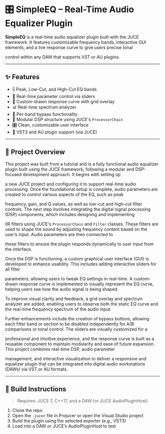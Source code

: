 # 🎛️ SimpleEQ – Real-Time Audio Equalizer Plugin

**SimpleEQ** is a real-time audio equalizer plugin built with the JUCE framework. It features customizable frequency bands, interactive GUI elements, and a live response curve to give users precise tonal 

control within any DAW that supports VST or AU plugins.

---

## ✨ Features

- 🎚️ Peak, Low-Cut, and High-Cut EQ bands
- 🔗 Real-time parameter control via sliders
- 🎨 Custom-drawn response curve with grid overlay
- 📊 Real-time spectrum analyzer
- 🚫 Per-band bypass functionality
- 🧱 Modular DSP structure using JUCE's `ProcessorChain`
- 🎛️ Clean, customizable user interface
- 🔌 VST3 and AU plugin support (via JUCE)

---

## 📖 Project Overview

This project was built from a tutorial and is a fully functional audio equalizer plugin built using the JUCE framework, following a modular and DSP-focused development approach. It begins with setting up 

a new JUCE project and configuring it to support real-time audio processing. Once the foundational setup is complete, audio parameters are created to control various aspects of the EQ, such as peak 

frequency, gain, and Q values, as well as low-cut and high-cut filter controls. The next step involves integrating the digital signal processing (DSP) components, which includes designing and implementing 

IIR filters using JUCE's `ProcessorChain` and `Filter` classes. These filters are used to shape the sound by adjusting frequency content based on the user’s input. Audio parameters are then connected to 

these filters to ensure the plugin responds dynamically to user input from the interface. 

Once the DSP is functioning, a custom graphical user interface (GUI) is developed to enhance usability. This includes adding interactive sliders for all filter 

parameters, allowing users to tweak EQ settings in real-time. A custom-drawn response curve is implemented to visually represent the EQ curve, helping users see how the audio signal is being shaped. 

To improve visual clarity and feedback, a grid overlay and spectrum analyzer are added, enabling users to observe both the static EQ curve and the real-time frequency spectrum of the audio input.

Further enhancements include the creation of bypass buttons, allowing each filter band or section to be disabled independently for A/B comparisons or tonal control. The sliders are visually customized for a 

professional and intuitive experience, and the response curve is built as a reusable component to maintain modularity and ease of future expansion. This project combines real-time DSP, audio parameter 

management, and interactive visualization to deliver a responsive and equalizer plugin that can be integrated into digital audio workstations (DAWs) via VST or AU formats.

---

## 🔧 Build Instructions 

> Requires: JUCE 7, C++17, and a DAW (or JUCE AudioPluginHost)

1. Clone the repo  
2. Open the `.jucer` file in Projucer or open the Visual Studio project  
3. Build the plugin using the selected exporter (e.g., VST3)  
4. Load into a DAW or JUCE’s AudioPluginHost to test

